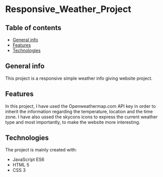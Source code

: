 # Responsive_Weather_Project

## Table of contents

* [General info](#general-info)
* [Features](#features)
* [Technologies](#technologies)

## General info

This project is a responsive simple weather info giving website project.

## Features

In this project, I have used the Openweathermap.com API key in order to inherit the information regarding the temperature, location and the time zone. I have also ussed the skycons icons to express the current weather type and most importantly, to make the website more interesting. 

## Technologies

The project is mainly created with:

* JavaScript ES6
* HTML 5
* CSS 3
